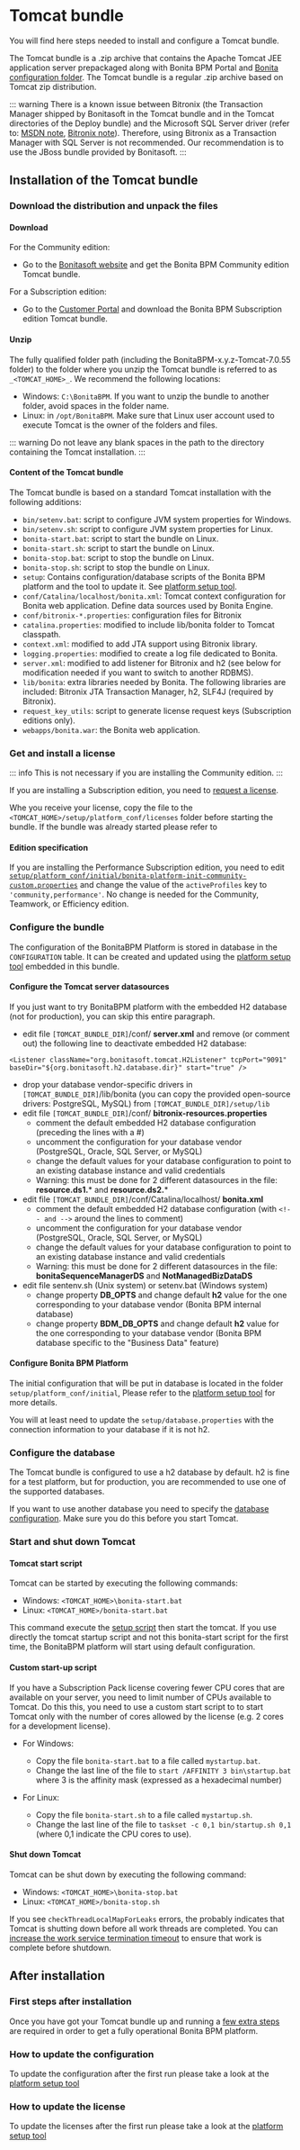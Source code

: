 # Tomcat bundle

You will find here steps needed to install and configure a Tomcat bundle.

The Tomcat bundle is a .zip archive that contains the Apache Tomcat JEE application server prepackaged along with Bonita BPM Portal and [Bonita configuration folder](BonitaBPM_platform_setup.md).
The Tomcat bundle is a regular .zip archive based on Tomcat zip distribution.


::: warning
There is a known issue between Bitronix (the Transaction Manager shipped by Bonitasoft in the Tomcat bundle and in the Tomcat directories of the Deploy bundle) and the Microsoft SQL Server driver
(refer to: [MSDN note](https://msdn.microsoft.com/en-us/library/aa342335.aspx), [Bitronix note](http://bitronix-transaction-manager.10986.n7.nabble.com/Failed-to-recover-SQL-Server-Restart-td148.html)).
Therefore, using Bitronix as a Transaction Manager with SQL Server is not recommended. Our recommendation is to use the JBoss bundle provided by Bonitasoft.
:::

<a id="download" />

## Installation of the Tomcat bundle

### Download the distribution and unpack the files

#### Download

For the Community edition:

* Go to the [Bonitasoft website](http://www.bonitasoft.com/downloads-v2) and get the Bonita BPM Community edition Tomcat bundle.

For a Subscription edition:

* Go to the [Customer Portal](https://customer.bonitasoft.com/download/request) and download the Bonita BPM Subscription edition Tomcat bundle.

#### Unzip

The fully qualified folder path (including the BonitaBPM-x.y.z-Tomcat-7.0.55 folder) to the folder where you unzip the Tomcat bundle is referred to as `_<TOMCAT_HOME>_`. We recommend the following locations:

* Windows: `C:\BonitaBPM`. If you want to unzip the bundle to another folder, avoid spaces in the folder name.
* Linux: in `/opt/BonitaBPM`. Make sure that Linux user account used to execute Tomcat is the owner of the folders and files.

::: warning
Do not leave any blank spaces in the path to the directory containing the Tomcat installation.
:::

#### Content of the Tomcat bundle

The Tomcat bundle is based on a standard Tomcat installation with the following additions:

* `bin/setenv.bat`: script to configure JVM system properties for Windows.
* `bin/setenv.sh`: script to configure JVM system properties for Linux.
* `bonita-start.bat`: script to start the bundle on Linux.
* `bonita-start.sh`: script to start the bundle on Linux.
* `bonita-stop.bat`: script to stop the bundle on Linux.
* `bonita-stop.sh`: script to stop the bundle on Linux.
* `setup`: Contains configuration/database scripts of the Bonita BPM platform and the tool to update it. See [platform setup tool](BonitaBPM_platform_setup.md).
* `conf/Catalina/localhost/bonita.xml`: Tomcat context configuration for Bonita web application. Define data sources used by Bonita Engine.
* `conf/bitronix-*.properties`: configuration files for Bitronix
* `catalina.properties`: modified to include lib/bonita folder to Tomcat classpath.
* `context.xml`: modified to add JTA support using Bitronix library.
* `logging.properties`: modified to create a log file dedicated to Bonita.
* `server.xml`: modified to add listener for Bitronix and h2 (see below for modification needed if you want to switch to another RDBMS).
* `lib/bonita`: extra libraries needed by Bonita. The following libraries are included: Bitronix JTA Transaction Manager, h2, SLF4J (required by Bitronix).
* `request_key_utils`: script to generate license request keys (Subscription editions only).
* `webapps/bonita.war`: the Bonita web application.


<a id="license" />

### Get and install a license

::: info
This is not necessary if you are installing the Community edition.
:::

If you are installing a Subscription edition, you need to [request a license](licenses.md).

Whe you receive your license, copy the file to the `<TOMCAT_HOME>/setup/platform_conf/licenses` folder before starting the bundle.
If the bundle was already started please refer to


#### Edition specification

If you are installing the Performance Subscription edition,
you need to edit [`setup/platform_conf/initial/bonita-platform-init-community-custom.properties`](BonitaBPM_platform_setup.md)
and change the value of the `activeProfiles` key to `'community,performance'`. No change is needed for the Community, Teamwork, or Efficiency edition.


<a id="configuration" />

### Configure the bundle

The configuration of the BonitaBPM Platform is stored in database in the `CONFIGURATION` table. It can be created and updated using the [platform setup tool](BonitaBPM_platform_setup.md) embedded in this bundle.

#### Configure the Tomcat server datasources

If you just want to try BonitaBPM platform with the embedded H2 database (not for production), you can skip this entire paragraph.

* edit file `[TOMCAT_BUNDLE_DIR]`/conf/ **server.xml** and remove (or comment out) the following line to deactivate embedded H2 database:

```
<Listener className="org.bonitasoft.tomcat.H2Listener" tcpPort="9091" baseDir="${org.bonitasoft.h2.database.dir}" start="true" />
```

* drop your database vendor-specific drivers in `[TOMCAT_BUNDLE_DIR]`/lib/bonita (you can copy the provided open-source drivers: PostgreSQL, MySQL) from `[TOMCAT_BUNDLE_DIR]/setup/lib`
* edit file `[TOMCAT_BUNDLE_DIR]`/conf/ **bitronix-resources.properties**
    * comment the default embedded H2 database configuration (preceding the lines with a #)
    * uncomment the configuration for your database vendor (PostgreSQL, Oracle, SQL Server, or MySQL)
    * change the default values for your database configuration to point to an existing database instance and valid credentials
    * Warning: this must be done for 2 different datasources in the file: **resource.ds1.*** and **resource.ds2.***
* edit file `[TOMCAT_BUNDLE_DIR]`/conf/Catalina/localhost/ **bonita.xml**
    * comment the default embedded H2 database configuration (with `<!-- and -->` around the lines to comment)
    * uncomment the configuration for your database vendor (PostgreSQL, Oracle, SQL Server, or MySQL)
    * change the default values for your database configuration to point to an existing database instance and valid credentials
    * Warning: this must be done for 2 different datasources in the file: **bonitaSequenceManagerDS** and **NotManagedBizDataDS**
* edit file sentenv.sh (Unix system) or setenv.bat (Windows system)
    * change property **DB_OPTS** and change default **h2** value for the one corresponding to your database vendor (Bonita BPM internal database)
    * change property **BDM_DB_OPTS** and change default **h2** value for the one corresponding to your database vendor (Bonita BPM database specific to the "Business Data" feature)



#### Configure Bonita BPM Platform

The initial configuration that will be put in database is located in the folder `setup/platform_conf/initial`, Please refer to the [platform setup tool](BonitaBPM_platform_setup.md) for more details.

You will at least need to update the `setup/database.properties` with the connection information to your database if it is not h2.

<a id="database" />

### Configure the database

The Tomcat bundle is configured to use a h2 database by default. h2 is fine for a test platform, but for production, you are recommended to use one of the supported databases.

If you want to use another database you need to specify the [database configuration](database-configuration.md). Make sure you do this before you start Tomcat.

<a id="start" />

### Start and shut down Tomcat

#### Tomcat start script

Tomcat can be started by executing the following commands:

* Windows: `<TOMCAT_HOME>\bonita-start.bat`
* Linux: `<TOMCAT_HOME>/bonita-start.bat`

This command execute the [setup script](BonitaBPM_platform_setup.md) then start the tomcat.
If you use directly the tomcat startup script and not this bonita-start script for the first time, the BonitaBPM platform will start using default configuration.

#### Custom start-up script

If you have a Subscription Pack license covering fewer CPU cores that are available on your server, you need to limit number of CPUs available to Tomcat.
Do this this, you need to use a custom start script to to start Tomcat only with the number of cores allowed by the license (e.g. 2 cores for a development license).

* For Windows:
    * Copy the file `bonita-start.bat` to a file called `mystartup.bat`.
    * Change the last line of the file to `start /AFFINITY 3 bin\startup.bat` where 3 is the affinity mask (expressed as a hexadecimal number)

* For Linux:
    * Copy the file `bonita-start.sh` to a file called `mystartup.sh`.
    * Change the last line of the file to `taskset -c 0,1 bin/startup.sh 0,1` (where 0,1 indicate the CPU cores to use).

#### Shut down Tomcat

Tomcat can be shut down by executing the following command:

* Windows: `<TOMCAT_HOME>\bonita-stop.bat`
* Linux: `<TOMCAT_HOME>/bonita-stop.sh`

If you see `checkThreadLocalMapForLeaks` errors, the probably indicates that Tomcat is shutting down before all work threads are completed.
You can [increase the work service termination timeout](performance-tuning.md) to ensure that work is complete before shutdown.

<a id="post-install" />

## After installation

### First steps after installation

Once you have got your Tomcat bundle up and running a [few extra steps](first-steps-after-setup.md) are required in order to get a fully operational Bonita BPM platform.

### How to update the configuration
To update the configuration after the first run please take a look at the [platform setup tool](BonitaBPM_platform_setup.md#update_platform_conf)

### How to update the license
To update the licenses after the first run please take a look at the [platform setup tool](BonitaBPM_platform_setup.md#update_platform_conf)

